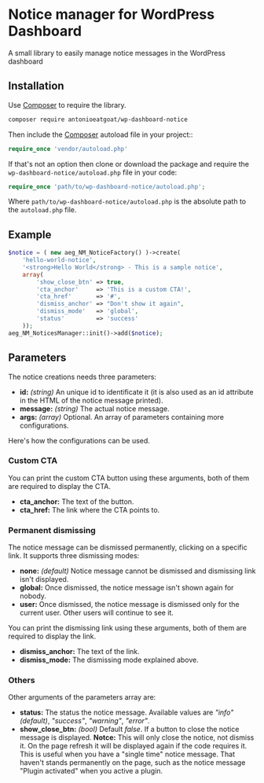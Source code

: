 # Notice manager for WordPress Dashboard
A small library to easily manage notice messages in the WordPress dashboard

## Installation
Use [Composer](https://getcomposer.org/) to require the library.

```bash
composer require antonioeatgoat/wp-dashboard-notice
```

Then include the [Composer](https://getcomposer.org/) autoload file in your project::

```php
require_once 'vendor/autoload.php'
```

If that's not an option then clone or download the package and require the `wp-dashboard-notice/autoload.php` file in your code:

```php
require_once 'path/to/wp-dashboard-notice/autoload.php';
```

Where `path/to/wp-dashboard-notice/autoload.php` is the absolute path to the `autoload.php` file.

## Example

```php
$notice = ( new aeg_NM_NoticeFactory() )->create(
	'hello-world-notice',
	'<strong>Hello World</strong> - This is a sample notice',
	array(
		'show_close_btn' => true,
		'cta_anchor'     => 'This is a custom CTA!',
		'cta_href'       => '#',
		'dismiss_anchor' => "Don't show it again",
		'dismiss_mode'   => 'global',
		'status'         => 'success'
	));
aeg_NM_NoticesManager::init()->add($notice);
```
## Parameters
The notice creations needs three parameters:
- **id:** *(string)* An unique id to identificate it (it is also used as an id attribute in the HTML of the notice message printed).
- **message:** *(string)* The actual notice message.
- **args:** *(array)* Optional. An array of parameters containing more configurations.

Here's how the configurations can be used.

### Custom CTA
You can print the custom CTA button using these arguments, both of them are required to display the CTA.
- **cta_anchor:** The text of the button.
- **cta_href:** The link where the CTA points to.

### Permanent dismissing
The notice message can be dismissed permanently, clicking on a specific link. It supports three dismissing modes:
- **none:** *(default)* Notice message cannot be dismissed and dismissing link isn't displayed.
- **global:** Once dismissed, the notice message isn't shown again for nobody.
- **user:** Once dismissed, the notice message is dismissed only for the current user. Other users will continue to see it.

You can print the dismissing link using these arguments, both of them are required to display the link.
- **dismiss_anchor:** The text of the link.
- **dismiss_mode:** The dismissing mode explained above.

### Others
Other arguments of the parameters array are:
- **status:** The status the notice message. Available values are *"info" (default)*, *"success"*, *"warning"*, *"error"*.
- **show_close_btn:** *(bool)* Default *false*. If a button to close the notice message is displayed. **Notce:** This will only close the notice, not dismiss it. On the page refresh it will be displayed again if the code requires it. This is useful when you have a "single time" notice message. That haven't stands permanently on the page, such as the notice message "Plugin activated" when you active a plugin.
